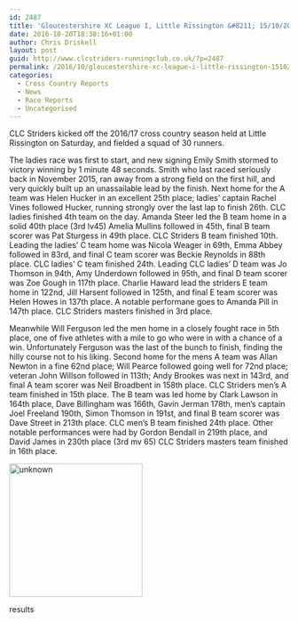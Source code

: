 ```yaml
---
id: 2487
title: 'Gloucestershire XC League I, Little Rissington &#8211; 15/10/2016'
date: 2016-10-20T18:38:16+01:00
author: Chris Driskell
layout: post
guid: http://www.clcstriders-runningclub.co.uk/?p=2487
permalink: /2016/10/gloucestershire-xc-league-i-little-rissington-15102016/
categories:
  - Cross Country Reports
  - News
  - Race Reports
  - Uncategorised
---
```

CLC Striders kicked off the 2016/17 cross country season held at Little Rissington on Saturday, and fielded a squad of 30 runners.

The ladies race was first to start, and new signing Emily Smith stormed to victory winning by 1 minute 48 seconds. Smith who last raced seriously back in November 2015, ran away from a strong field on the first hill, and very quickly built up an unassailable lead by the finish. Next home for the A team was Helen Hucker in an excellent 25th place; ladies&#8217; captain Rachel Vines followed Hucker, running strongly over the last lap to finish 26th. CLC ladies finished 4th team on the day. Amanda Steer led the B team home in a solid 40th place (3rd lv45) Amelia Mullins followed in 45th, final B team scorer was Pat Sturgess in 49th place. CLC Striders B team finished 10th. Leading the ladies&#8217; C team home was Nicola Weager in 69th, Emma Abbey followed in 83rd, and final C team scorer was Beckie Reynolds in 88th place. CLC ladies&#8217; C team finished 24th. Leading CLC ladies&#8217; D team was Jo Thomson in 94th, Amy Underdown followed in 95th, and final D team scorer was Zoe Gough in 117th place. Charlie Haward lead the striders E team home in 122nd, Jill Harsent followed in 125th, and final E team scorer was Helen Howes in 137th place. A notable performane goes to Amanda Pill in 147th place. CLC Striders masters finished in 3rd place.

Meanwhile Will Ferguson led the men home in a closely fought race in 5th place, one of five athletes with a mile to go who were in with a chance of a win. Unfortunately Ferguson was the last of the bunch to finish, finding the hilly course not to his liking. Second home for the mens A team was Allan Newton in a fine 62nd place; Will Pearce followed going well for 72nd place; veteran John Willson followed in 113th; Andy Brookes was next in 143rd, and final A team scorer was Neil Broadbent in 158th place. CLC Striders men&#8217;s A team finished in 15th place. The B team was led home by Clark Lawson in 164th place, Dave Billingham was 166th, Gavin Jerman 178th, men&#8217;s captain Joel Freeland 190th, Simon Thomson in 191st, and final B team scorer was Dave Street in 213th place. CLC men&#8217;s B team finished 24th place. Other notable performances were had by Gordon Bendall in 219th place, and David James in 230th place (3rd mv 65) CLC Striders masters team finished in 16th place.

[<img class="alignnone size-full wp-image-2492" src="http://www.clcstriders-runningclub.co.uk/wplive/wp-content/uploads/2016/10/unknown.jpeg" alt="unknown" width="240" height="240" srcset="http://www.clcstriders-runningclub.co.uk/wplive/wp-content/uploads/2016/10/unknown.jpeg 240w, http://www.clcstriders-runningclub.co.uk/wplive/wp-content/uploads/2016/10/unknown-150x150.jpeg 150w" sizes="(max-width: 240px) 100vw, 240px" />](http://www.clcstriders-runningclub.co.uk/wplive/wp-content/uploads/2016/10/unknown.jpeg)

results

&nbsp;